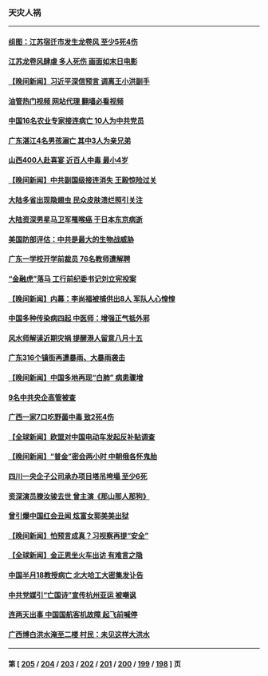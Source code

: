 ### 天灾人祸
---
#### [组图：江苏宿迁市发生龙卷风 至少5死4伤](../../pages/ncid280/n14077799.md?09210845) 
#### [江苏龙卷风肆虐 多人死伤 画面如末日电影](../../pages/ncid280/n14077691.md?09210845) 
#### [【晚间新闻】习近平深信预言 调离王小洪副手](../../pages/ncid280/n14077074.md?09210845) 
#### [油管热门视频 网站代理 翻墙必看视频](http://138.2.39.72:81/youtube.html?epic-marker?09210845)
#### [中国16名农业专家接连病亡 10人为中共党员](../../pages/ncid280/n14076786.md?09210845) 
#### [广东湛江4名男孩溺亡 其中3人为亲兄弟](../../pages/ncid280/n14076824.md?09210845) 
#### [山西400人赴喜宴 近百人中毒 最小4岁](../../pages/ncid280/n14076787.md?09210845) 
#### [【晚间新闻】中共副国级接连消失 王毅惊险过关](../../pages/ncid280/n14076732.md?09210845) 
#### [大陆多省出现隐翅虫 民众皮肤溃烂照引关注](../../pages/ncid280/n14076067.md?09210845) 
#### [大陆资深男星马卫军罹喉癌 于日本东京病逝](../../pages/ncid280/n14075692.md?09210845) 
#### [美国防部评估：中共是最大的生物战威胁](../../pages/ncid280/n14075204.md?09210845) 
#### [广东一学校开学前裁员 76名教师遭解聘](../../pages/ncid280/n14074948.md?09210845) 
#### [“金融虎”落马 工行前纪委书记刘立宪投案](../../pages/ncid280/n14074924.md?09210845) 
#### [【晚间新闻】内幕：李尚福被捕供出8人 军队人心惶惶](../../pages/ncid280/n14074699.md?09210845) 
#### [中国多种传染病四起 中医师：增强正气抵外邪](../../pages/ncid280/n14074695.md?09210845) 
#### [风水师解读近期灾祸 提醒港人留意八月十五](../../pages/ncid280/n14074665.md?09210845) 
#### [广东316个镇街再遭暴雨、大暴雨袭击](../../pages/ncid280/n14074432.md?09210845) 
#### [【晚间新闻】中国多地再现“白肺” 病患骤增](../../pages/ncid280/n14074350.md?09210845) 
#### [9名中共央企高管被查](../../pages/ncid280/n14073675.md?09210845) 
#### [广西一家7口吃野菌中毒 致2死4伤](../../pages/ncid280/n14073705.md?09210845) 
#### [【全球新闻】欧盟对中国电动车发起反补贴调查](../../pages/ncid280/n14073620.md?09210845) 
#### [【晚间新闻】“普金”密会两小时 中朝俄各怀鬼胎](../../pages/ncid280/n14073619.md?09210845) 
#### [四川一央企子公司承办项目塔吊垮塌 至少6死](../../pages/ncid280/n14073388.md?09210845) 
#### [资深演员滕汝骏去世 曾主演《那山那人那狗》](../../pages/ncid280/n14073193.md?09210845) 
#### [曾引爆中国红会丑闻 炫富女郭美美出狱](../../pages/ncid280/n14072924.md?09210845) 
#### [【晚间新闻】怕预言成真？习视察再提“安全”](../../pages/ncid280/n14072751.md?09210845) 
#### [【全球新闻】金正恩坐火车出访 有难言之隐](../../pages/ncid280/n14072752.md?09210845) 
#### [中国半月18教授病亡 北大哈工大密集发讣告](../../pages/ncid280/n14072368.md?09210845) 
#### [中共党媒引“亡国诗”宣传杭州亚运 被嘲讽](../../pages/ncid280/n14072122.md?09210845) 
#### [连两天出事 中国国航客机故障 起飞前喊停](../../pages/ncid280/n14072050.md?09210845) 
#### [广西博白洪水淹至二楼 村民：未见这样大洪水](../../pages/ncid280/n14071787.md?09210845) 

---
#### 第 [ [205](./205.md?09210845) / [204](./204.md?09210845) / [203](./203.md?09210845) / [202](./202.md?09210845) / [201](./201.md?09210845) / [200](./200.md?09210845) / [199](./199.md?09210845) / [198](./198.md?09210845) ] 页
